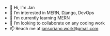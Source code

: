 - 👋 Hi, I’m Jan
- 👀 I’m interested in MERN, Django, DevOps
- 🌱 I’m currently learning MERN
- 💞️ I’m looking to collaborate on any coding work
- 📫 Reach me at jansoriano.work@gmail.com

<!---
jansoriano-dev/jansoriano-dev is a ✨ special ✨ repository because its `README.md` (this file) appears on your GitHub profile.
You can click the Preview link to take a look at your changes.
--->
